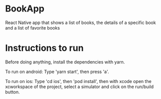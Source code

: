 # BookApp
React Native app that shows a list of books, the details of a specific book and a list of favorite books

# Instructions to run
Before doing anything, install the dependencies with yarn.

To run on android:
Type 'yarn start', then press 'a'.

To run on ios:
Type 'cd ios', then 'pod install', then with xcode open the xcworkspace of the project, select a simulator and click on the run/build button.
